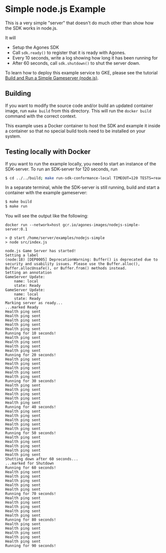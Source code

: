 # Simple node.js Example

This is a very simple "server" that doesn't do much other than show how the SDK works in node.js.

It will
- Setup the Agones SDK
- Call `sdk.ready()` to register that it is ready with Agones.
- Every 10 seconds, write a log showing how long it has been running for
- After 60 seconds, call `sdk.shutdown()` to shut the server down.

To learn how to deploy this example service to GKE, please see the tutorial [Build and Run a Simple Gameserver (node.js)](https://agones.dev/site/docs/tutorials/simple-gameserver-nodejs/).

## Building

If you want to modify the source code and/or build an updated container image, run `make build` from this directory.
This will run the `docker build` command with the correct context.

This example uses a Docker container to host the SDK and example it inside a container so that no special build
tools need to be installed on your system.

## Testing locally with Docker

If you want to run the example locally, you need to start an instance of the SDK-server. To run an SDK-server for
120 seconds, run
```bash
$ cd ../../build; make run-sdk-conformance-local TIMEOUT=120 TESTS=ready,watch,health,gameserver
```

In a separate terminal, while the SDK-server is still running, build and start a container with the example gameserver:
```bash
$ make build
$ make run
```

You will see the output like the following:
```
docker run --network=host gcr.io/agones-images/nodejs-simple-server:0.1

> @ start /home/server/examples/nodejs-simple
> node src/index.js

node.js Game Server has started!
Setting a label
(node:18) [DEP0005] DeprecationWarning: Buffer() is deprecated due to security and usability issues. Please use the Buffer.alloc(), Buffer.allocUnsafe(), or Buffer.from() methods instead.
Setting an annotation
GameServer Update:
	name: local 
	state: Ready
GameServer Update:
	name: local 
	state: Ready
Marking server as ready...
...marked Ready
Health ping sent
Health ping sent
Health ping sent
Health ping sent
Health ping sent
Running for 10 seconds!
Health ping sent
Health ping sent
Health ping sent
Health ping sent
Running for 20 seconds!
Health ping sent
Health ping sent
Health ping sent
Health ping sent
Health ping sent
Running for 30 seconds!
Health ping sent
Health ping sent
Health ping sent
Health ping sent
Health ping sent
Running for 40 seconds!
Health ping sent
Health ping sent
Health ping sent
Health ping sent
Health ping sent
Running for 50 seconds!
Health ping sent
Health ping sent
Health ping sent
Health ping sent
Health ping sent
Shutting down after 60 seconds...
...marked for Shutdown
Running for 60 seconds!
Health ping sent
Health ping sent
Health ping sent
Health ping sent
Health ping sent
Running for 70 seconds!
Health ping sent
Health ping sent
Health ping sent
Health ping sent
Health ping sent
Running for 80 seconds!
Health ping sent
Health ping sent
Health ping sent
Health ping sent
Health ping sent
Running for 90 seconds!
```
